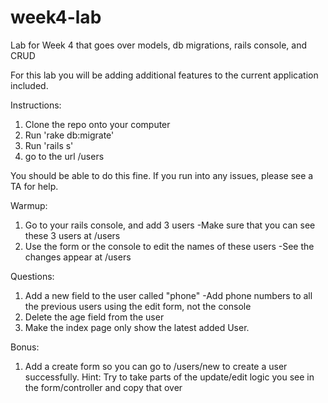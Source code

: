 week4-lab
=========

Lab for Week 4 that goes over models, db migrations, rails console, and CRUD


For this lab you will be adding additional features to the current application included.

Instructions:
1) Clone the repo onto your computer
2) Run 'rake db:migrate' 
3) Run 'rails s'
4) go to the url /users

You should be able to do this fine. If you run into any issues, please see a TA for help.

Warmup:

1) Go to your rails console, and add 3 users
  -Make sure that you can see these 3 users at /users
2) Use the form or the console to edit the names of these users
  -See the changes appear at /users
  
  
Questions:

1) Add a new field to the user called "phone"
  -Add phone numbers to all the previous users using the edit form, not the console
2) Delete the age field from the user
3) Make the index page only show the latest added User.

Bonus:

1) Add a create form so you can go to /users/new to create a user successfully.
Hint: Try to take parts of the update/edit logic you see in the form/controller and copy that over

